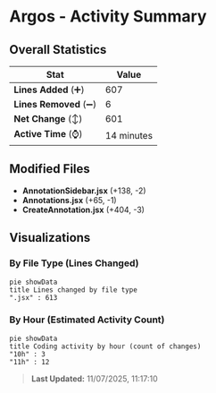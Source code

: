# Argos - Activity Summary 

## Overall Statistics

| Stat                   | Value                                                             |
| ---------------------- | ----------------------------------------------------------------- |
| **Lines Added** (➕)   | 607                                          |
| **Lines Removed** (➖) | 6                                        |
| **Net Change** (↕)    | 601                |
| **Active Time** (⌚)   | 14 minutes |


## Modified Files
- **AnnotationSidebar.jsx** (+138, -2)
- **Annotations.jsx** (+65, -1)
- **CreateAnnotation.jsx** (+404, -3)

## Visualizations

### By File Type (Lines Changed)

```mermaid
pie showData
title Lines changed by file type
".jsx" : 613
```

### By Hour (Estimated Activity Count)

```mermaid
pie showData
title Coding activity by hour (count of changes)
"10h" : 3
"11h" : 12
```


> **Last Updated:** 11/07/2025, 11:17:10